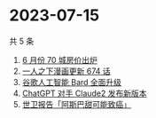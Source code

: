 # 2023-07-15

共 5 条

<!-- BEGIN ZHIHUSEARCH -->
<!-- 最后更新时间 Sat Jul 15 2023 18:12:42 GMT+0800 (China Standard Time) -->
1. [6 月份 70 城房价出炉](https://www.zhihu.com/search?q=6%20月份%2070%20城房价出炉)
1. [一人之下漫画更新 674 话](https://www.zhihu.com/search?q=一人之下漫画更新%20674%20话)
1. [谷歌人工智能 Bard 全面升级](https://www.zhihu.com/search?q=谷歌人工智能%20Bard%20全面升级)
1. [ChatGPT 对手 Claude2 发布新版本](https://www.zhihu.com/search?q=ChatGPT%20对手%20Claude2%20发布新版本)
1. [世卫报告「阿斯巴甜可能致癌」](https://www.zhihu.com/search?q=世卫报告「阿斯巴甜可能致癌」)
<!-- END ZHIHUSEARCH -->
